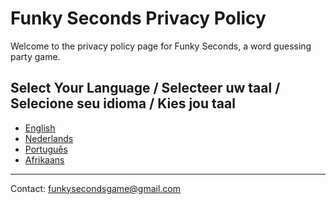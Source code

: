 # Funky Seconds Privacy Policy

Welcome to the privacy policy page for Funky Seconds, a word guessing party game.

## Select Your Language / Selecteer uw taal / Selecione seu idioma / Kies jou taal

- [English](en/)
- [Nederlands](nl/)
- [Português](pt/)
- [Afrikaans](af/)

---

Contact: funkysecondsgame@gmail.com

